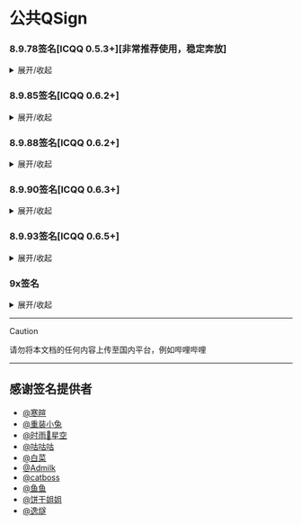 # 公共QSign

### 8.9.78签名[ICQQ 0.5.3+][非常推荐使用，稳定奔放]
<details markdown='1'><summary>展开/收起</summary>

```sh
http://1.QSign.icu?key=XxxX
```

```sh
http://2.QSign.icu?key=XxxX
```

```sh
http://3.QSign.icu?key=XxxX
```

```sh
http://4.QSign.icu?key=XxxX
```

```sh
http://5.QSign.icu?key=XxxX
```

```sh
http://qsign.pippi.top?key=pippi
```

```sh
http://47.108.180.154:8978?key=114514
```

```sh
http://47.95.22.15?key=114514
```

```sh
http://8.9.78.biscuilt.top?key=biscuit
```

```sh
http://47.108.91.92:8978?key=spark
```
</details>

### 8.9.85签名[ICQQ 0.6.2+]
<details markdown='1'><summary>展开/收起</summary>

```sh
http://47.108.180.154:8985?key=114514
```

```sh
http://8.9.85.biscuilt.top?key=biscuit
```
</details>

### 8.9.88签名[ICQQ 0.6.2+]
<details markdown='1'><summary>展开/收起</summary>

```sh
http://47.108.180.154:8988?key=114514
```

```sh
http://8.9.88.biscuilt.top?key=biscuit
```
</details>

### 8.9.90签名[ICQQ 0.6.3+]
<details markdown='1'><summary>展开/收起</summary>

```sh
http://47.108.180.154:8990?key=114514
```
</details>

### 8.9.93签名[ICQQ 0.6.5+]
<details markdown='1'><summary>展开/收起</summary>

```sh
http://47.108.180.154:8993?key=114514
```

```sh
http://qsign.hoyolili.com:8993/sign?key=114514
```
</details>

### 9x签名
<details markdown='1'><summary>展开/收起</summary>

[9x签名请点我前往](https://qsign.icu/Yunzai.html)
</details>

<hr/>

 > [!caution]
 > 请勿将本文档的任何内容上传至国内平台，例如哔哩哔哩
 
<hr/>


## 感谢签名提供者
- [@寒暄](https://gitee.com/haanxuan)
- [@重装小兔](https://gitee.com/OvertimeBunny)
- [@时雨🌌星空](https://gitee.com/TimeRainStarSky)
- [@咕咕咕](https://gitee.com/zzwh12)
- [@白菜](https://gitee.com/chinese-cabbage-xzy)
- [@Admilk](https://gitee.com/adrae)
- [@catboss](https://gitee.com/catbos)
- [@鱼鱼](https://gitee.com/wang-langwdck/)
- [@饼干姐姐](https://xn--fwt286fa722s.cn/)
- [@逸燧](https://escaped.icu/)